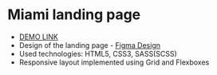 # Miami landing page
- [DEMO LINK](https://kurtkobein.github.io/layout_miami/)
- Design of the landing page - [Figma Design](https://www.figma.com/file/nHz8bflIwJaWP3P99vKTH5/miami_home_new)
- Used technologies: HTML5, CSS3, SASS(SCSS)
- Responsive layout implemented using Grid and Flexboxes
